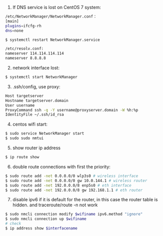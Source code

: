 1. If DNS service is lost on CentOS 7 system:
```bash
/etc/NetworkManager/NetworkManager.conf：
[main]
plugins=ifcfg-rh
dns=none

$ systemctl restart NetworkManager.service

/etc/resolv.conf:
nameserver 114.114.114.114
nameserver 8.8.8.8
```

2. network interface lost:
```bash
$ systemctl start NetworkManager
```

3. .ssh/config, use proxy:
```bash
Host targetserver
Hostname targetserver.domain
User username
ProxyCommand ssh -q -Y username@proxyserver.domain -W %h:%p
IdentityFile ~/.ssh/id_rsa
```
4. centos wifi start:
```bash
$ sudo service NetworkManager start
$ sudo sudo nmtui
```
5. show router ip address
```bash
$ ip route show
```

6. double route connections with first the priority:
```bash
$ sudo route add -net 0.0.0.0/0 wlp3s0 # wireless interface
$ sudo route add -net 0.0.0.0/0 gw 10.0.144.1 # wireless router
$ sudo route add -net 192.0.0.0/8 enp5s0 # eth interface
$ sudo route add -net 192.0.0.0/8 gw 192.168.1.1 # eth router
```

7. disable ipv6 if it is default for the router, in this case the router table is hidden.
and traceroute/route -n not work
```bash
$ sudo nmcli connection modify $wifiname ipv6.method "ignore"
$ sudo nmcli connection up $wifiname
# check
$ ip address show $interfacename
```

